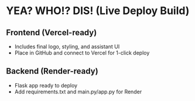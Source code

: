 # YEA? WHO!? DIS! (Live Deploy Build)

## Frontend (Vercel-ready)
- Includes final logo, styling, and assistant UI
- Place in GitHub and connect to Vercel for 1-click deploy

## Backend (Render-ready)
- Flask app ready to deploy
- Add requirements.txt and main.py/app.py for Render
